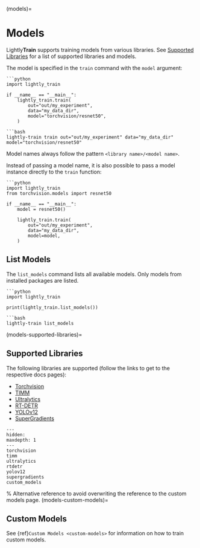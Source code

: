 (models)=

# Models

Lightly**Train** supports training models from various libraries. See [Supported Libraries](#supported-libraries) for a list of supported libraries and models.

The model is specified in the `train` command with the `model` argument:

````{tab} Python
```python
import lightly_train

if __name__ == "__main__":
    lightly_train.train(
        out="out/my_experiment",
        data="my_data_dir",
        model="torchvision/resnet50",
    )
````

````{tab} Command Line
```bash
lightly-train train out="out/my_experiment" data="my_data_dir" model="torchvision/resnet50"
````

Model names always follow the pattern `<library name>/<model name>`.

Instead of passing a model name, it is also possible to pass a model instance directly to the `train` function:

````{tab} Python
```python
import lightly_train
from torchvision.models import resnet50

if __name__ == "__main__":
    model = resnet50()

    lightly_train.train(
        out="out/my_experiment",
        data="my_data_dir",
        model=model,
    )
````

## List Models

The `list_models` command lists all available models. Only models from installed packages are listed.

````{tab} Python
```python
import lightly_train

print(lightly_train.list_models())
````

````{tab} Command Line
```bash
lightly-train list_models
````

(models-supported-libraries)=

## Supported Libraries

The following libraries are supported (follow the links to get to the respective docs pages):

- [Torchvision](#models-torchvision)
- [TIMM](#models-timm)
- [Ultralytics](#models-ultralytics)
- [RT-DETR](#models-rtdetr)
- [YOLOv12](#models-yolov12)
- [SuperGradients](#models-supergradients)

```{toctree}
---
hidden:
maxdepth: 1
---
torchvision
timm
ultralytics
rtdetr
yolov12
supergradients
custom_models
```

% Alternative reference to avoid overwriting the reference to the custom models page.
(models-custom-models)=

## Custom Models

See {ref}`Custom Models <custom-models>` for information on how to train custom models.
